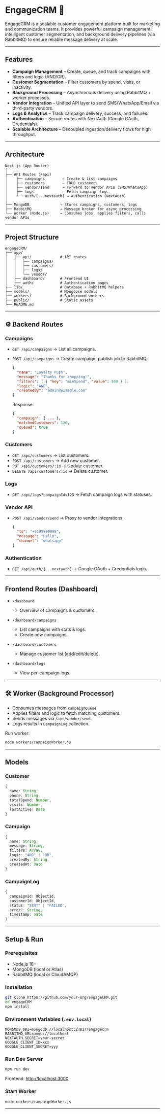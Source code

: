 # EngageCRM 📩

EngageCRM is a scalable customer engagement platform built for marketing and communication teams. It provides powerful campaign management, intelligent customer segmentation, and background delivery pipelines (via RabbitMQ) to ensure reliable message delivery at scale.

---

##  Features

* **Campaign Management** – Create, queue, and track campaigns with filters and logic (AND/OR).
* **Customer Segmentation** – Filter customers by spend, visits, or inactivity.
* **Background Processing** – Asynchronous delivery using RabbitMQ + worker processes.
* **Vendor Integration** – Unified API layer to send SMS/WhatsApp/Email via third-party vendors.
* **Logs & Analytics** – Track campaign delivery, success, and failures.
* **Authentication** – Secure routes with NextAuth (Google OAuth, Credentials).
* **Scalable Architecture** – Decoupled ingestion/delivery flows for high throughput.

---

##  Architecture

```
Next.js (App Router)
│
├── API Routes (/api)
│    ├── campaigns        → Create & list campaigns
│    ├── customers        → CRUD customers
│    ├── vendor/send      → Forward to vendor APIs (SMS/WhatsApp)
│    ├── logs             → Fetch campaign logs
│    └── auth/[...nextauth] → Authentication (NextAuth)
│
├── MongoDB              → Stores campaigns, customers, logs
├── RabbitMQ             → Message broker for async processing
└── Worker (Node.js)     → Consumes jobs, applies filters, calls vendor APIs
```

---

##  Project Structure

```
engageCRM/
├── app/
│   ├── api/             # API routes
│   │   ├── campaigns/
│   │   ├── customers/
│   │   ├── logs/
│   │   └── vendor/
│   ├── dashboard/       # Frontend UI
│   └── auth/            # Authentication pages
├── lib/                 # Database + RabbitMQ helpers
├── models/              # Mongoose models
├── workers/             # Background workers
├── public/              # Static assets
└── README.md
```

---

## ⚙ Backend Routes

### Campaigns

* `GET /api/campaigns` → List all campaigns.
* `POST /api/campaigns` → Create campaign, publish job to RabbitMQ.

  ```json
  {
    "name": "Loyalty Push",
    "message": "Thanks for shopping!",
    "filters": [ { "key": "minSpend", "value": 500 } ],
    "logic": "AND",
    "createdBy": "admin@example.com"
  }
  ```

  Response:

  ```json
  {
    "campaign": { ... },
    "matchedCustomers": 120,
    "queued": true
  }
  ```

### Customers

* `GET /api/customers` → List customers.
* `POST /api/customers` → Add new customer.
* `PUT /api/customers/:id` → Update customer.
* `DELETE /api/customers/:id` → Delete customer.

### Logs

* `GET /api/logs?campaignId=123` → Fetch campaign logs with statuses.

### Vendor API

* `POST /api/vendor/send` → Proxy to vendor integrations.

  ```json
  {
    "to": "+9199999999",
    "message": "Hello",
    "channel": "whatsapp"
  }
  ```

### Authentication

* `GET /api/auth/[...nextauth]` → Google OAuth + Credentials login.

---

##  Frontend Routes (Dashboard)

* `/dashboard`

  * Overview of campaigns & customers.
* `/dashboard/campaigns`

  * List campaigns with stats & logs.
  * Create new campaigns.
* `/dashboard/customers`

  * Manage customer list (add/edit/delete).
* `/dashboard/logs`

  * View per-campaign logs.

---

## 🛠 Worker (Background Processor)

* Consumes messages from `campaignQueue`.
* Applies filters and logic to fetch matching customers.
* Sends messages via `/api/vendor/send`.
* Logs results in `CampaignLog` collection.

Run worker:

```bash
node workers/campaignWorker.js
```

---

##  Models

### Customer

```ts
{
  name: String,
  phone: String,
  totalSpend: Number,
  visits: Number,
  lastActive: Date
}
```

### Campaign

```ts
{
  name: String,
  message: String,
  filters: Array,
  logic: "AND" | "OR",
  createdBy: String,
  createdAt: Date
}
```

### CampaignLog

```ts
{
  campaignId: ObjectId,
  customerId: ObjectId,
  status: "SENT" | "FAILED",
  error?: String,
  timestamp: Date
}
```

---

##  Setup & Run

### Prerequisites

* Node.js 18+
* MongoDB (local or Atlas)
* RabbitMQ (local or CloudAMQP)

### Installation

```bash
git clone https://github.com/your-org/engageCRM.git
cd engageCRM
npm install
```

### Environment Variables (`.env.local`)

```
MONGODB_URI=mongodb://localhost:27017/engagecrm
RABBITMQ_URL=amqp://localhost
NEXTAUTH_SECRET=your-secret
GOOGLE_CLIENT_ID=xxx
GOOGLE_CLIENT_SECRET=yyy
```

### Run Dev Server

```bash
npm run dev
```

Frontend: [http://localhost:3000](http://localhost:3000)

### Start Worker

```bash
node workers/campaignWorker.js
```

---





